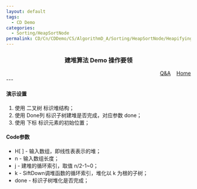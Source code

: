 ```yaml
---
layout: default
tags:
  - CD Demo
categories:
  - Sorting/HeapSortNode
permalink: CD/Cn/CDDemo/CS/AlgorithmD_A/Sorting/HeapSortNode/HeapifyingH
---
```

### <center>建堆算法 Demo 操作要领</center>
<div align="right">
	<a href="{{'/CD/Cn/CDDemo/CS/QandA.html'| relative_url }}" target="_blank">Q&amp;A</a>
    &nbsp;&nbsp;
	<a href="{{'/CD/Cn/' | relative_url }}" target="_blank">Home</a>		
</div>
---

#### 演示设置

1. 使用 二叉树 标识堆结构；
2. 使用 Done列 标识子树建堆是否完成，对应参数 done；
3. 使用 下标 标识元素的初始位置；

#### Code参数
- H[ ] - 输入数组，即线性表表示的堆；
- n - 输入数组长度；
- j - 建堆的循环索引，取值 n/2-1~0；
- k - SiftDown调堆函数的循环索引，堆化以 k 为根的子树；
- done - 标识子树堆化是否完成；